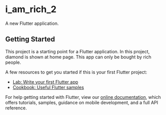 # i_am_rich_2

A new Flutter application.

## Getting Started

This project is a starting point for a Flutter application. 
In this project, diamond is shown at home page. This app can only be bought by rich people.

A few resources to get you started if this is your first Flutter project:

- [Lab: Write your first Flutter app](https://flutter.dev/docs/get-started/codelab)
- [Cookbook: Useful Flutter samples](https://flutter.dev/docs/cookbook)

For help getting started with Flutter, view our
[online documentation](https://flutter.dev/docs), which offers tutorials,
samples, guidance on mobile development, and a full API reference.
